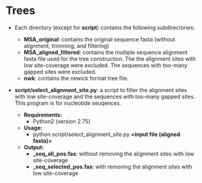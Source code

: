 # Trees
* Each directory (except for **script**) contains the following subdirectories:
  * **MSA_original**: contains the original sequence fasta (without alignment, trimming, and filtering)
  * **MSA_aligned_filtered**: contains the multiple sequence alignment fasta file used for the tree construction. The the alignment sites with low site-coverage were excluded. The sequences with too-many gapped sites were excluded.
  * **nwk**: contains the newick format tree file.

* **script/select_alignment_site.py**: a script to filter the alignment sites with low site-coverage and the sequences with too-many gapped sites. This program is for nucleotide seuqences.
  * **Requirements:**
    * Python2 (version 2.75)
  * **Usage:**
    * python script/select\_alignment\_site.py **<input file (aligned fasta)>** **<output file prefix>** **<minimum site coverage>** **<minimum proportion of the  non-gapped sites>**
  * **Output:**
    * **<prefix>_seq\_all\_pos.fas**: without removing the alignment sites with low site-coverage
    * **<prefix>_seq\_selected\_pos.fas**: with removing the alignment sites with low site-coverage